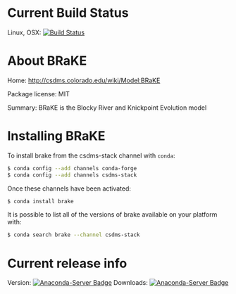 # Current Build Status

Linux, OSX: [![Build Status](https://travis-ci.org/csdms-stack/brake-recipe.svg?branch=master)](https://travis-ci.org/csdms-stack/permamodel-recipe)

# About BRaKE

Home: http://csdms.colorado.edu/wiki/Model:BRaKE

Package license: MIT

Summary: BRaKE is the Blocky River and Knickpoint Evolution model

# Installing BRaKE

To install brake from the csdms-stack channel with `conda`:

```bash
$ conda config --add channels conda-forge
$ conda config --add channels csdms-stack
```

Once these channels have been activated:

```bash
$ conda install brake
```

It is possible to list all of the versions of brake available on your
platform with:

```bash
$ conda search brake --channel csdms-stack
```

# Current release info

Version: [![Anaconda-Server Badge](https://anaconda.org/csdms-stack/brake/badges/version.svg)](https://anaconda.org/csdms-stack/brake)
Downloads: [![Anaconda-Server Badge](https://anaconda.org/csdms-stack/brake/badges/downloads.svg)](https://anaconda.org/csdms-stack/brake)

